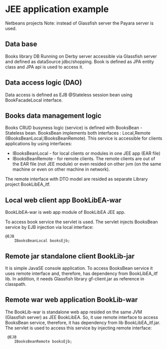 # JEE application example
Netbeans projects
Note: instead of Glassfish server the Payara server is used.

## Data base
Books library DB Running on Derby server accessible via Glassfish server and defined
as dataSource jdbc/shopping. Book is defined as JPA entity class and JPA api is used
to access it. 

## Data access logic (DAO)
Data access is defined as EJB @Stateless session bean using BookFacadeLocal 
interface.

## Books data management logic
Books CRUD busyness logic (service) is defined with BooksBean - Stateless bean.
BooksBean implements both interfaces : Local,Remote (IBooksBeanLocal,IBooksBeanRemote).
This service is accessible for clients applications by using interfaces:
- IBooksBeanLocal  - for local clients or modules in one JEE app (EAR file)
- IBooksBeanRemote - for remote clients. The remote clients are out of the EAR file
(not JEE module) or even resided on other jvm (on the same machine or even on other machine in network).

The remote interface with DTO model are resided as separate Library project BookLibEA_itf.

## Local web client app BookLibEA-war
BookLibEA-war is web app module of BookLibEA JEE app.

To access book service the servlet is used. The servlet injects BooksBean service
by EJB injection via local interface:
~~~~
@EJB
    IBooksBeanLocal booksEjb;
~~~~

## Remote jar standalone client BookLib-jar
It is simple JavaSE console application. To access BooksBean service it uses remote interface and, therefore, has dependency from BookLibEA_itf lib.
In addition, it needs Glassfish library gf-client.jar as reference in classpath.

## Remote war web application BookLib-war
The BookLib-war is standalone web app resided on the same JVM (Glassfish server)
as JEE BookLibEA. So, it use remote interface to access BooksBean service, therefore,
it has dependency from lib BookLibEA_itf.jar.
The servlet is used to access this service by injecting remote interface:
~~~~
 @EJB
    IBooksBeanRemote booksEjb;
~~~~
